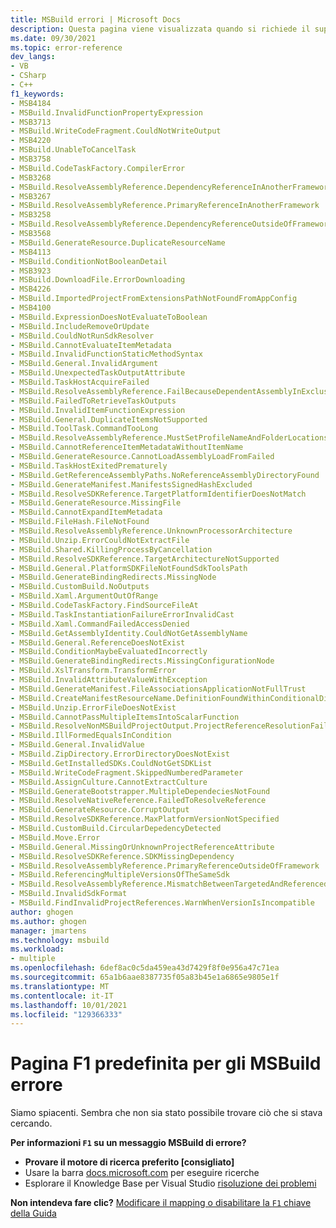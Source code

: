 ```yaml
---
title: MSBuild errori | Microsoft Docs
description: Questa pagina viene visualizzata quando si richiede il supporto della Guida F1 per un errore MSBuild, ma non esiste alcuna pagina per tale errore.
ms.date: 09/30/2021
ms.topic: error-reference
dev_langs:
- VB
- CSharp
- C++
f1_keywords:
- MSB4184
- MSBuild.InvalidFunctionPropertyExpression
- MSB3713
- MSBuild.WriteCodeFragment.CouldNotWriteOutput
- MSB4220
- MSBuild.UnableToCancelTask
- MSB3758
- MSBuild.CodeTaskFactory.CompilerError
- MSB3268
- MSBuild.ResolveAssemblyReference.DependencyReferenceInAnotherFramework
- MSB3267
- MSBuild.ResolveAssemblyReference.PrimaryReferenceInAnotherFramework
- MSB3258
- MSBuild.ResolveAssemblyReference.DependencyReferenceOutsideOfFramework
- MSB3568
- MSBuild.GenerateResource.DuplicateResourceName
- MSB4113
- MSBuild.ConditionNotBooleanDetail
- MSB3923
- MSBuild.DownloadFile.ErrorDownloading
- MSB4226
- MSBuild.ImportedProjectFromExtensionsPathNotFoundFromAppConfig
- MSB4100
- MSBuild.ExpressionDoesNotEvaluateToBoolean
- MSBuild.IncludeRemoveOrUpdate
- MSBuild.CouldNotRunSdkResolver
- MSBuild.CannotEvaluateItemMetadata
- MSBuild.InvalidFunctionStaticMethodSyntax
- MSBuild.General.InvalidArgument
- MSBuild.UnexpectedTaskOutputAttribute
- MSBuild.TaskHostAcquireFailed
- MSBuild.ResolveAssemblyReference.FailBecauseDependentAssemblyInExclusionList
- MSBuild.FailedToRetrieveTaskOutputs
- MSBuild.InvalidItemFunctionExpression
- MSBuild.General.DuplicateItemsNotSupported
- MSBuild.ToolTask.CommandTooLong
- MSBuild.ResolveAssemblyReference.MustSetProfileNameAndFolderLocations
- MSBuild.CannotReferenceItemMetadataWithoutItemName
- MSBuild.GenerateResource.CannotLoadAssemblyLoadFromFailed
- MSBuild.TaskHostExitedPrematurely
- MSBuild.GetReferenceAssemblyPaths.NoReferenceAssemblyDirectoryFound
- MSBuild.GenerateManifest.ManifestsSignedHashExcluded
- MSBuild.ResolveSDKReference.TargetPlatformIdentifierDoesNotMatch
- MSBuild.GenerateResource.MissingFile
- MSBuild.CannotExpandItemMetadata
- MSBuild.FileHash.FileNotFound
- MSBuild.ResolveAssemblyReference.UnknownProcessorArchitecture
- MSBuild.Unzip.ErrorCouldNotExtractFile
- MSBuild.Shared.KillingProcessByCancellation
- MSBuild.ResolveSDKReference.TargetArchitectureNotSupported
- MSBuild.General.PlatformSDKFileNotFoundSdkToolsPath
- MSBuild.GenerateBindingRedirects.MissingNode
- MSBuild.CustomBuild.NoOutputs
- MSBuild.Xaml.ArgumentOutOfRange
- MSBuild.CodeTaskFactory.FindSourceFileAt
- MSBuild.TaskInstantiationFailureErrorInvalidCast
- MSBuild.Xaml.CommandFailedAccessDenied
- MSBuild.GetAssemblyIdentity.CouldNotGetAssemblyName
- MSBuild.General.ReferenceDoesNotExist
- MSBuild.ConditionMaybeEvaluatedIncorrectly
- MSBuild.GenerateBindingRedirects.MissingConfigurationNode
- MSBuild.XslTransform.TransformError
- MSBuild.InvalidAttributeValueWithException
- MSBuild.GenerateManifest.FileAssociationsApplicationNotFullTrust
- MSBuild.CreateManifestResourceName.DefinitionFoundWithinConditionalDirective
- MSBuild.Unzip.ErrorFileDoesNotExist
- MSBuild.CannotPassMultipleItemsIntoScalarFunction
- MSBuild.ResolveNonMSBuildProjectOutput.ProjectReferenceResolutionFailure
- MSBuild.IllFormedEqualsInCondition
- MSBuild.General.InvalidValue
- MSBuild.ZipDirectory.ErrorDirectoryDoesNotExist
- MSBuild.GetInstalledSDKs.CouldNotGetSDKList
- MSBuild.WriteCodeFragment.SkippedNumberedParameter
- MSBuild.AssignCulture.CannotExtractCulture
- MSBuild.GenerateBootstrapper.MultipleDependeciesNotFound
- MSBuild.ResolveNativeReference.FailedToResolveReference
- MSBuild.GenerateResource.CorruptOutput
- MSBuild.ResolveSDKReference.MaxPlatformVersionNotSpecified
- MSBuild.CustomBuild.CircularDepedencyDetected
- MSBuild.Move.Error
- MSBuild.General.MissingOrUnknownProjectReferenceAttribute
- MSBuild.ResolveSDKReference.SDKMissingDependency
- MSBuild.ResolveAssemblyReference.PrimaryReferenceOutsideOfFramework
- MSBuild.ReferencingMultipleVersionsOfTheSameSdk
- MSBuild.ResolveAssemblyReference.MismatchBetweenTargetedAndReferencedArchOfImplementation
- MSBuild.InvalidSdkFormat
- MSBuild.FindInvalidProjectReferences.WarnWhenVersionIsIncompatible
author: ghogen
ms.author: ghogen
manager: jmartens
ms.technology: msbuild
ms.workload:
- multiple
ms.openlocfilehash: 6def8ac0c5da459ea43d7429f8f0e956a47c71ea
ms.sourcegitcommit: 65a1b6aae8387735f05a83b45e1a6865e9805e1f
ms.translationtype: MT
ms.contentlocale: it-IT
ms.lasthandoff: 10/01/2021
ms.locfileid: "129366333"
---
```

# <a name="default-f1-page-for-msbuild-errors"></a>Pagina F1 predefinita per gli MSBuild errore

Siamo spiacenti. Sembra che non sia stato possibile trovare ciò che si stava cercando.

**Per informazioni `F1` su un messaggio MSBuild di errore?**
- **Provare il motore di ricerca preferito [consigliato]**
- Usare la barra [docs.microsoft.com](/) per eseguire ricerche 
- Esplorare il Knowledge Base per Visual Studio [risoluzione dei problemi](/troubleshoot/visualstudio/welcome-visual-studio/)

**Non intendeva fare clic?** [Modificare il mapping o disabilitare la `F1` chiave della Guida](../ide/not-in-toc/change-f1-help-key.md)
